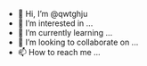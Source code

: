 - 👋 Hi, I’m @qwtghju
- 👀 I’m interested in ...
- 🌱 I’m currently learning ...
- 💞️ I’m looking to collaborate on ...
- 📫 How to reach me ...

<!---
qwtghju/qwtghju is a ✨ special ✨ repository because its `README.md` (this file) appears on your GitHub profile.
You can click the Preview link to take a look at your changes.
--->
